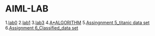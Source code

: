 # AIML-LAB
1.[lab0](https://github.com/ShreyaKandhagatla/AIML-LAB/blob/main/LAB0(AIML).ipynb)
2.[lab1](https://github.com/ShreyaKandhagatla/AIML-LAB/blob/main/LAB1(AIML).ipynb)
3.[lab3](https://github.com/ShreyaKandhagatla/AIML-LAB/blob/main/LAB2(AIML).ipynb)
4.[A*ALGORITHM](https://github.com/ShreyaKandhagatla/AIML-LAB/blob/main/A*%20ALGORITHM.ipynb)
5.[Assingnment 5_titanic data set](https://github.com/ShreyaKandhagatla/AIML-LAB/blob/main/aSSINGMNET_5.ipynb)
6.[Assignment 6_Classified_data set](https://github.com/ShreyaKandhagatla/AIML-LAB/blob/main/ASSIGNMENT_6.ipynb)
